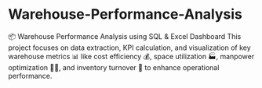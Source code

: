# Warehouse-Performance-Analysis
📦 Warehouse Performance Analysis using SQL &amp; Excel Dashboard This project focuses on data extraction, KPI calculation, and visualization of key warehouse metrics 📊 like cost efficiency 💰, space utilization 🏭, manpower optimization 👷‍♂️, and inventory turnover 🔄 to enhance operational performance.

